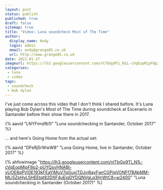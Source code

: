 ```yaml
---
layout: post
status: publish
published: true
draft: false
sitemap: true
title: "Video: Luna soundcheck Most of The Time"
author:
  display_name: Andy
  login: admin
  email: andy@grange85.co.uk
  url: http://www.grange85.co.uk
date: 2021-01-27
imageurl: https://lh3.googleusercontent.com/nlTbGp9Ti_N1L-cVqEopMipF8p2-pUYQsvHNABt-vUOE8qPVl0E193kFEaYiMuV7qGuxiTDJvj6ayFwrCGPjpVONFf7BAbMM-MLj5ZpHyL5HEEtqt82DXF4uEigDYDQNVgLq3HrWtC8=w2400
categories:
 - luna
 - video
tags:
 - soundcheck
 - bob dylan
---
```


I've just come across this video that I don't think I shared before. It's Luna playing Bob Dylan's Most of The Time during soundcheck at Escenario in Santander before their show there in 2017.

{% aavid "LNYFimdfb1I" "Luna soundchecking in Santander, October 2017" %}

... and here's Going Home from the actual set:

{% aavid "DFeRj5rWwW8" "Luna Going Home, live in Santander, October 2017" %}


{% ahfowimage "https://lh3.googleusercontent.com/nlTbGp9Ti_N1L-cVqEopMipF8p2-pUYQsvHNABt-vUOE8qPVl0E193kFEaYiMuV7qGuxiTDJvj6ayFwrCGPjpVONFf7BAbMM-MLj5ZpHyL5HEEtqt82DXF4uEigDYDQNVgLq3HrWtC8=w2400" "Luna soundchecking in Santander (October 2017)" %}